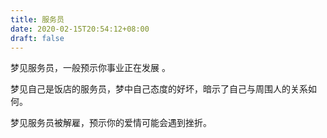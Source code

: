 ```yaml
---
title: 服务员
date: 2020-02-15T20:54:12+08:00
draft: false
---
```


梦见服务员，一般预示你事业正在发展 。

梦见自己是饭店的服务员，梦中自己态度的好坏，暗示了自己与周围人的关系如何。

梦见服务员被解雇，预示你的爱情可能会遇到挫折。

